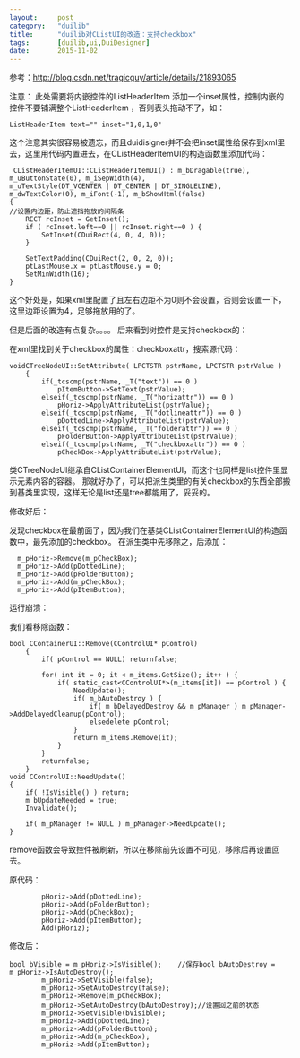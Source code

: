 ```yaml
---
layout:     post
category: 	"duilib"
title:      "duilib对CListUI的改造：支持checkbox"
tags:		[duilib,ui,DuiDesigner]
date:		2015-11-02
---
```


参考：http://blog.csdn.net/tragicguy/article/details/21893065

注意：
此处需要将内嵌控件的ListHeaderItem 添加一个inset属性，控制内嵌的控件不要铺满整个ListHeaderItem ，否则表头拖动不了，如：
```
ListHeaderItem text="" inset="1,0,1,0"
```

这个注意其实很容易被遗忘，而且duidisigner并不会把inset属性给保存到xml里去，这里用代码内置进去，在CListHeaderItemUI的构造函数里添加代码：
```
 CListHeaderItemUI::CListHeaderItemUI() : m_bDragable(true), m_uButtonState(0), m_iSepWidth(4),
m_uTextStyle(DT_VCENTER | DT_CENTER | DT_SINGLELINE), m_dwTextColor(0), m_iFont(-1), m_bShowHtml(false)
{
//设置内边距，防止遮挡拖放的间隔条
    RECT rcInset = GetInset();
    if ( rcInset.left==0 || rcInset.right==0 ) {
        SetInset(CDuiRect(4, 0, 4, 0));
    }

    SetTextPadding(CDuiRect(2, 0, 2, 0));
    ptLastMouse.x = ptLastMouse.y = 0;
    SetMinWidth(16);
}
```
这个好处是，如果xml里配置了且左右边距不为0则不会设置，否则会设置一下，这里边距设置为4，足够拖放用的了。

但是后面的改造有点复杂。。。。
后来看到树控件是支持checkbox的：

在xml里找到关于checkbox的属性：checkboxattr，搜索源代码：
```
voidCTreeNodeUI::SetAttribute( LPCTSTR pstrName, LPCTSTR pstrValue )
    {
        if(_tcscmp(pstrName, _T("text")) == 0 )
            pItemButton->SetText(pstrValue);
        elseif(_tcscmp(pstrName, _T("horizattr")) == 0 )
            pHoriz->ApplyAttributeList(pstrValue);
        elseif(_tcscmp(pstrName, _T("dotlineattr")) == 0 )
            pDottedLine->ApplyAttributeList(pstrValue);
        elseif(_tcscmp(pstrName, _T("folderattr")) == 0 )
            pFolderButton->ApplyAttributeList(pstrValue);
        elseif(_tcscmp(pstrName, _T("checkboxattr")) == 0 )
            pCheckBox->ApplyAttributeList(pstrValue);
```
类CTreeNodeUI继承自CListContainerElementUI，而这个也同样是list控件里显示元素内容的容器。
那就好办了，可以把派生类里的有关checkbox的东西全部搬到基类里实现，这样无论是list还是tree都能用了，妥妥的。

修改好后：

发现checkbox在最前面了，因为我们在基类CListContainerElementUI的构造函数中，最先添加的checkbox。
在派生类中先移除之，后添加：
```
  m_pHoriz->Remove(m_pCheckBox);
  m_pHoriz->Add(pDottedLine);
  m_pHoriz->Add(pFolderButton);
  m_pHoriz->Add(m_pCheckBox);
  m_pHoriz->Add(pItemButton);
```
运行崩溃：

我们看移除函数：
```
bool CContainerUI::Remove(CControlUI* pControl)
    {
        if( pControl == NULL) returnfalse;

        for( int it = 0; it < m_items.GetSize(); it++ ) {
            if( static_cast<CControlUI*>(m_items[it]) == pControl ) {
                NeedUpdate();
                if( m_bAutoDestroy ) {
                    if( m_bDelayedDestroy && m_pManager ) m_pManager->AddDelayedCleanup(pControl);             
                    elsedelete pControl;
                }
                return m_items.Remove(it);
            }
        }
        returnfalse;
    }
void CControlUI::NeedUpdate()
{
    if( !IsVisible() ) return;
    m_bUpdateNeeded = true;
    Invalidate();

    if( m_pManager != NULL ) m_pManager->NeedUpdate();
}
```
remove函数会导致控件被刷新，所以在移除前先设置不可见，移除后再设置回去。

原代码：
```
        pHoriz->Add(pDottedLine);
        pHoriz->Add(pFolderButton);
        pHoriz->Add(pCheckBox);
        pHoriz->Add(pItemButton);
        Add(pHoriz);
```
修改后：
```
bool bVisible = m_pHoriz->IsVisible();    //保存bool bAutoDestroy = m_pHoriz->IsAutoDestroy();
        m_pHoriz->SetVisible(false);
        m_pHoriz->SetAutoDestroy(false);
        m_pHoriz->Remove(m_pCheckBox);
        m_pHoriz->SetAutoDestroy(bAutoDestroy);//设置回之前的状态
        m_pHoriz->SetVisible(bVisible);            
        m_pHoriz->Add(pDottedLine);
        m_pHoriz->Add(pFolderButton);
        m_pHoriz->Add(m_pCheckBox);
        m_pHoriz->Add(pItemButton);
```